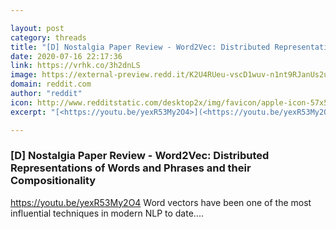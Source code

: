 ```yaml
---

layout: post
category: threads
title: "[D] Nostalgia Paper Review - Word2Vec: Distributed Representations of Words and Phrases and their Compositionality"
date: 2020-07-16 22:17:36
link: https://vrhk.co/3h2dnLS
image: https://external-preview.redd.it/K2U4RUeu-vscD1wuv-n1nt9RJanUs2uNUg8_qD4dZhA.jpg?width=480&height=251.308900524&auto=webp&crop=480:251.308900524,smart&s=307d0a32af1c4f3559de2e2a749996a1251e7f8c
domain: reddit.com
author: "reddit"
icon: http://www.redditstatic.com/desktop2x/img/favicon/apple-icon-57x57.png
excerpt: "[<https://youtu.be/yexR53My2O4>](<https://youtu.be/yexR53My2O4>) Word vectors have been one of the most influential techniques in modern NLP to date...."

---
```


### [D] Nostalgia Paper Review - Word2Vec: Distributed Representations of Words and Phrases and their Compositionality

[<https://youtu.be/yexR53My2O4>](<https://youtu.be/yexR53My2O4>) Word vectors have been one of the most influential techniques in modern NLP to date....